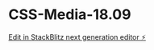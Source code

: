 # CSS-Media-18.09

[Edit in StackBlitz next generation editor ⚡️](https://stackblitz.com/~/github.com/CC3636-IV/CSS-Media-18.09)